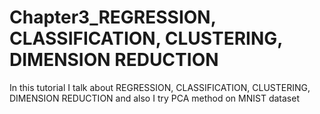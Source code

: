 # Chapter3_REGRESSION, CLASSIFICATION, CLUSTERING, DIMENSION REDUCTION
In this tutorial I talk about REGRESSION, CLASSIFICATION, CLUSTERING, DIMENSION REDUCTION and also I try PCA method on MNIST dataset
